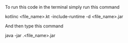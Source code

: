 To run this code in the terminal simply run this command

kotlinc <file_name>.kt -include-runtime -d <file_name>.jar

And then type this command

java -jar .\<file_name>.jar
